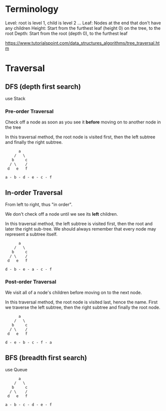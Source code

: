 # Terminology

Level: root is level 1, child is level 2 ...
Leaf: Nodes at the end that don't have any children
Height: Start from the furthest leaf (height 0) on the tree, to the root
Depth: Start from the root (depth 0), to the furthest leaf 

https://www.tutorialspoint.com/data_structures_algorithms/tree_traversal.htm

# Traversal

## DFS (depth first search)

use Stack

### Pre-order Traversal
Check off a node as soon as you see it **before** moving on to another node in the tree

In this traversal method, the root node is visited first, then the left subtree and finally the right subtree.

```
      a
    /   \
   b     c
  / \    /
 d   e   f

a - b - d - e - c - f
```

## In-order Traversal
From left to right, thus "in order".

We don't check off a node until we see its **left** children.

In this traversal method, the left subtree is visited first, then the root and later the right sub-tree. We should always remember that every node may represent a subtree itself. 

```
      a
    /   \
   b     c
  / \    /
 d   e   f

d - b - e - a - c - f
```

### Post-order Traversal
We visit all of a node's children before moving on to the next node.

In this traversal method, the root node is visited last, hence the name. First we traverse the left subtree, then the right subtree and finally the root node.

```
      a
    /   \
   b     c
  / \    /
 d   e   f

d - e - b - c - f - a
```

## BFS (breadth first search)

use Queue

```
      a
    /   \
   b     c
  / \    /
 d   e   f

a - b - c - d - e - f
```